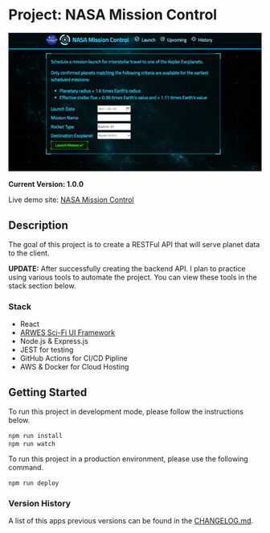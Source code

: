 # Project: NASA Mission Control

![Project Header](https://raw.githubusercontent.com/IM-Deane/images/main/assets/images/nasa-mission-control.jpg)

**Current Version: 1.0.0**

Live demo site: [NASA Mission Control](http://34.222.179.139:8000/)

## Description

The goal of this project is to create a RESTFul API that will serve planet data
to the client.

**UPDATE:** After successfully creating the backend API. I plan to practice
using various tools to automate the project. You can view these tools in the
stack section below.

### Stack

- React
- [ARWES Sci-Fi UI Framework](https://github.com/arwes/arwes)
- Node.js & Express.js
- JEST for testing
- GitHub Actions for CI/CD Pipline
- AWS & Docker for Cloud Hosting

## Getting Started

To run this project in development mode, please follow the instructions below.

```
npm run install
npm run watch
```

To run this project in a production environment, please use the following
command.

```
npm run deploy
```

### Version History

A list of this apps previous versions can be found in the
[CHANGELOG.md](/CHANGELOG.md).
